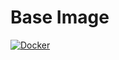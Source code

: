 # Base Image

[![Docker](https://github.com/mathbarc/base_computer_vision_image/actions/workflows/docker-publish.yml/badge.svg?branch=main)](https://github.com/mathbarc/base_computer_vision_image/actions/workflows/docker-publish.yml)
